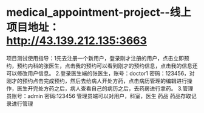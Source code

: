 # medical_appointment-project--线上项目地址：http://43.139.212.135:3663

项目测试使用指导：1先去注册一个新用户，登录刚才注册的用户，点击立即预约，预约内科的张医生，点击我的预约可以看到刚才的预约信息，点击我的信息还可以修改用户信息。
2.登录医生端的张医生，账号：doctor1 密码：123456，对刚才的预约点击完成预约，然后去给病人开处方药，点击病历管理的编辑进行操作，医生开完处方药之后，病人查看自己的病历之后，去药房进行拿药。
3.管理员账号：admin 密码:123456 管理员端可以对用户，科室，医生 药品 药品存取记录进行管理
